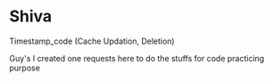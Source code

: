 # Shiva
Timestamp_code (Cache Updation, Deletion)


Guy's I created one requests here to do the stuffs for code practicing purpose 

